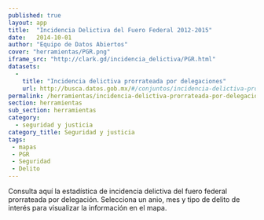 ```yaml
---
published: true
layout: app
title:  "Incidencia Delictiva del Fuero Federal 2012-2015"
date:   2014-10-01
author: "Equipo de Datos Abiertos"
cover: "herramientas/PGR.png"
iframe_src: "http://clark.gd/incidencia_delictiva/PGR.html"
datasets:
  -
    title: "Incidencia delictiva prorrateada por delegaciones"
    url: http://busca.datos.gob.mx/#/conjuntos/incidencia-delictiva-prorrateada-por-delegaciones
permalink: /herramientas/incidencia-delictiva-prorrateada-por-delegaciones.html
section: herramientas
sub_section: herramientas
category:
  - seguridad y justicia
category_title: Seguridad y justicia
tags:
 - mapas
 - PGR
 - Seguridad
 - Delito
---
```


Consulta aquí la estadística de incidencia delictiva del fuero federal prorrateada por delegación.
Selecciona un anio, mes y tipo de delito de interés para visualizar la información en el mapa.
